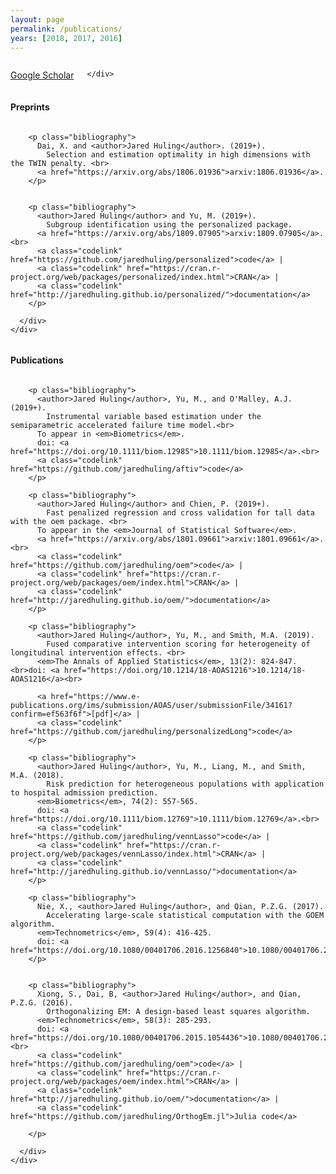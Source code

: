 ```yaml
---
layout: page
permalink: /publications/
years: [2018, 2017, 2016]
---
```


<div class="pt-3">
  <div class="container-fluid">
    <div class="row">
      <div class="twelve columns">
        <p align="left" class = "buttonleft">
          <a href="https://scholar.google.com/citations?user=2-MWWU4AAAAJ&hl=en" class="button">Google Scholar</a>
        </p>

    </div>
</div></div></div>


<h4 class="year">Preprints</h4>


<div class="pt-3">
  <div class="container-fluid">
    <div class="row">
      <div class="twelve columns">
      
        <p class="bibliography">
          Dai, X. and <author>Jared Huling</author>. (2019+).
            Selection and estimation optimality in high dimensions with the TWIN penalty. <br>
          <a href="https://arxiv.org/abs/1806.01936">arxiv:1806.01936</a>.
        </p>
        
        
        <p class="bibliography">
          <author>Jared Huling</author> and Yu, M. (2019+).
            Subgroup identification using the personalized package. 
          <a href="https://arxiv.org/abs/1809.07905">arxiv:1809.07905</a>.<br>
          <a class="codelink" href="https://github.com/jaredhuling/personalized">code</a> |
          <a class="codelink" href="https://cran.r-project.org/web/packages/personalized/index.html">CRAN</a> |
          <a class="codelink" href="http://jaredhuling.github.io/personalized/">documentation</a>
        </p>
        
      </div>
    </div>
  </div>
</div>



<h4 class="year">Publications</h4>

<div class="pt-3">
  <div class="container-fluid">
    <div class="row">
      <div class="twelve columns">
      
        <p class="bibliography">
          <author>Jared Huling</author>, Yu, M., and O'Malley, A.J. (2019+).
            Instrumental variable based estimation under the semiparametric accelerated failure time model.<br>
          To appear in <em>Biometrics</em>. 
          doi: <a href="https://doi.org/10.1111/biom.12985">10.1111/biom.12985</a>.<br>
          <a class="codelink" href="https://github.com/jaredhuling/aftiv">code</a>
        </p>
      
        <p class="bibliography">
          <author>Jared Huling</author> and Chien, P. (2019+).
            Fast penalized regression and cross validation for tall data with the oem package. <br>
          To appear in the <em>Journal of Statistical Software</em>. 
          <a href="https://arxiv.org/abs/1801.09661">arxiv:1801.09661</a>. <br>
          <a class="codelink" href="https://github.com/jaredhuling/oem">code</a> |
          <a class="codelink" href="https://cran.r-project.org/web/packages/oem/index.html">CRAN</a> |
          <a class="codelink" href="http://jaredhuling.github.io/oem/">documentation</a>
        </p>
        
        <p class="bibliography">
          <author>Jared Huling</author>, Yu, M., and Smith, M.A. (2019).
            Fused comparative intervention scoring for heterogeneity of longitudinal intervention effects. <br>
          <em>The Annals of Applied Statistics</em>, 13(2): 824-847.  <br>doi: <a href="https://doi.org/10.1214/18-AOAS1216">10.1214/18-AOAS1216</a><br>
          
          <a href="https://www.e-publications.org/ims/submission/AOAS/user/submissionFile/34161?confirm=ef563f6f">[pdf]</a> |
          <a class="codelink" href="https://github.com/jaredhuling/personalizedLong">code</a>
        </p>
      
        <p class="bibliography">
          <author>Jared Huling</author>, Yu, M., Liang, M., and Smith, M.A. (2018).
            Risk prediction for heterogeneous populations with application to hospital admission prediction.
          <em>Biometrics</em>, 74(2): 557-565. 
          doi: <a href="https://doi.org/10.1111/biom.12769">10.1111/biom.12769</a>.<br>
          <a class="codelink" href="https://github.com/jaredhuling/vennLasso">code</a> |
          <a class="codelink" href="https://cran.r-project.org/web/packages/vennLasso/index.html">CRAN</a> |
          <a class="codelink" href="http://jaredhuling.github.io/vennLasso/">documentation</a>
        </p>
      
        <p class="bibliography">
          Nie, X., <author>Jared Huling</author>, and Qian, P.Z.G. (2017).
            Accelerating large-scale statistical computation with the GOEM algorithm.
          <em>Technometrics</em>, 59(4): 416-425. 
          doi: <a href="https://doi.org/10.1080/00401706.2016.1256840">10.1080/00401706.2016.1256840</a>.
        </p>
        
        
        <p class="bibliography">
          Xiong, S., Dai, B, <author>Jared Huling</author>, and Qian, P.Z.G. (2016).
            Orthogonalizing EM: A design-based least squares algorithm.
          <em>Technometrics</em>, 58(3): 285-293. 
          doi: <a href="https://doi.org/10.1080/00401706.2015.1054436">10.1080/00401706.2015.1054436</a>.<br>
          <a class="codelink" href="https://github.com/jaredhuling/oem">code</a> |
          <a class="codelink" href="https://cran.r-project.org/web/packages/oem/index.html">CRAN</a> |
          <a class="codelink" href="http://jaredhuling.github.io/oem/">documentation</a> |
          <a class="codelink" href="https://github.com/jaredhuling/OrthogEm.jl">Julia code</a>
        
        </p>
        
      </div>
    </div>
  </div>
</div>

